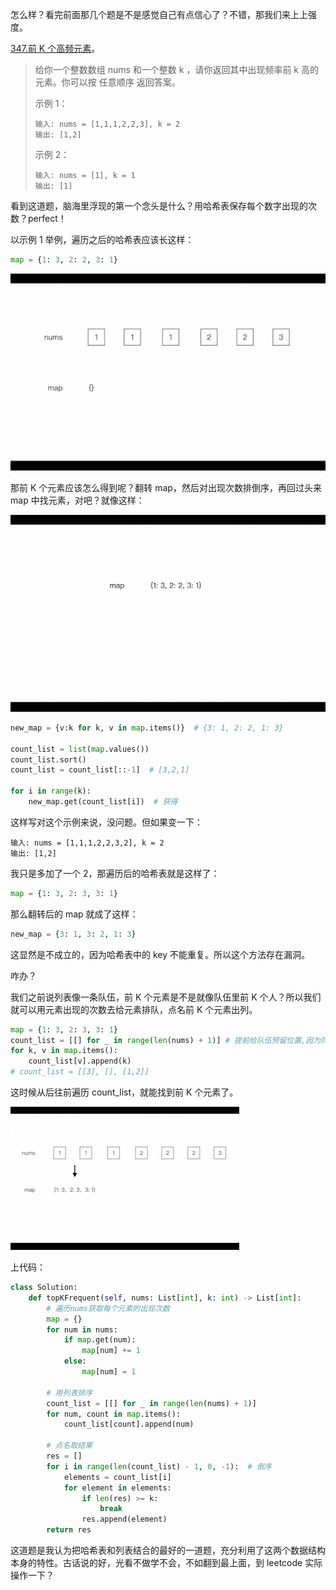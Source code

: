 怎么样？看完前面那几个题是不是感觉自己有点信心了？不错，那我们来上上强度。

[347.前 K 个高频元素](https://leetcode.cn/problems/top-k-frequent-elements/)。

> 给你一个整数数组 nums 和一个整数 k ，请你返回其中出现频率前 k 高的元素。你可以按 任意顺序 返回答案。
>
> 示例 1：
>
> ```
> 输入: nums = [1,1,1,2,2,3], k = 2
> 输出: [1,2]
> ```
>
> 示例 2：
>
> ```
> 输入: nums = [1], k = 1
> 输出: [1]
> ```

看到这道题，脑海里浮现的第一个念头是什么？用哈希表保存每个数字出现的次数？perfect！

以示例 1 举例，遍历之后的哈希表应该长这样：

```python
map = {1: 3, 2: 2, 3: 1}
```

![pic1](https://github.com/Lzzzzzzy/goodbye-algorithm/blob/main/1.%E5%93%88%E5%B8%8C%E8%A1%A8%E5%92%8C%E5%88%97%E8%A1%A8/img-folder/%E5%89%8Dk%E4%B8%AA%E5%85%83%E7%B4%A01.gif)

那前 K 个元素应该怎么得到呢？翻转 map，然后对出现次数排倒序，再回过头来 map 中找元素，对吧？就像这样：

![pic2](https://github.com/Lzzzzzzy/goodbye-algorithm/blob/main/1.%E5%93%88%E5%B8%8C%E8%A1%A8%E5%92%8C%E5%88%97%E8%A1%A8/img-folder/%E5%89%8Dk%E4%B8%AA%E5%85%83%E7%B4%A02.gif)

```python
new_map = {v:k for k, v in map.items()}  # {3: 1, 2: 2, 1: 3}

count_list = list(map.values())
count_list.sort()
count_list = count_list[::-1]  # [3,2,1]

for i in range(k):
    new_map.get(count_list[i])  # 获得
```

这样写对这个示例来说，没问题。但如果变一下：

```
输入: nums = [1,1,1,2,2,3,2], k = 2
输出: [1,2]
```

我只是多加了一个 2，那遍历后的哈希表就是这样了：

```python
map = {1: 3, 2: 3, 3: 1}
```

那么翻转后的 map 就成了这样：

```python
new_map = {3: 1, 3: 2, 1: 3}
```

这显然是不成立的，因为哈希表中的 key 不能重复。所以这个方法存在漏洞。

咋办？

我们之前说列表像一条队伍，前 K 个元素是不是就像队伍里前 K 个人？所以我们就可以用元素出现的次数去给元素排队，点名前 K 个元素出列。

```python
map = {1: 3, 2: 3, 3: 1}
count_list = [[] for _ in range(len(nums) + 1)] # 提前给队伍预留位置,因为同一个位置可能有多个元素，所以用列表
for k, v in map.items():
    count_list[v].append(k)
# count_list = [[3], [], [1,2]]
```

这时候从后往前遍历 count_list，就能找到前 K 个元素了。

![pic2](https://github.com/Lzzzzzzy/goodbye-algorithm/blob/main/1.%E5%93%88%E5%B8%8C%E8%A1%A8%E5%92%8C%E5%88%97%E8%A1%A8/img-folder/%E5%89%8Dk%E4%B8%AA%E5%85%83%E7%B4%A03.gif)

上代码：

```python
class Solution:
    def topKFrequent(self, nums: List[int], k: int) -> List[int]:
        # 遍历nums获取每个元素的出现次数
        map = {}
        for num in nums:
            if map.get(num):
                map[num] += 1
            else:
                map[num] = 1

        # 用列表排序
        count_list = [[] for _ in range(len(nums) + 1)]
        for num, count in map.items():
            count_list[count].append(num)

        # 点名取结果
        res = []
        for i in range(len(count_list) - 1, 0, -1):  # 倒序
            elements = count_list[i]
            for element in elements:
                if len(res) >= k:
                    break
                res.append(element)
        return res
```

这道题是我认为把哈希表和列表结合的最好的一道题，充分利用了这两个数据结构本身的特性。古话说的好，光看不做学不会，不如翻到最上面，到 leetcode 实际操作一下？

